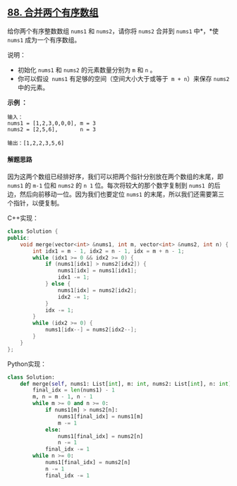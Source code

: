 ## [88. 合并两个有序数组](https://leetcode-cn.com/problems/merge-sorted-array/)

给你两个有序整数数组 `nums1` 和 `nums2`，请你将 `nums2` 合并到 `nums1` 中*，*使 `nums1` 成为一个有序数组。

说明：

- 初始化 `nums1` 和 `nums2` 的元素数量分别为 `m` 和 `n` 。
- 你可以假设` nums1` 有足够的空间（空间大小大于或等于` m + n`）来保存 `nums2 `中的元素。

**示例 ：**

```
输入：
nums1 = [1,2,3,0,0,0], m = 3
nums2 = [2,5,6],       n = 3

输出：[1,2,2,3,5,6]
```

#### 解题思路

因为这两个数组已经排好序，我们可以把两个指针分别放在两个数组的末尾，即 `nums1` 的 `m-1` 位和 `nums2` 的 `n 1` 位。每次将较大的那个数字复制到 `nums1 `的后边，然后向前移动一位。因为我们也要定位 `nums1` 的末尾，所以我们还需要第三个指针，以便复制。

C++实现：

```cpp
class Solution {
public:
    void merge(vector<int> &nums1, int m, vector<int> &nums2, int n) {
        int idx1 = m - 1, idx2 = n - 1, idx = m + n - 1;
        while (idx1 >= 0 && idx2 >= 0) {
            if (nums1[idx1] > nums2[idx2]) {
                nums1[idx] = nums1[idx1];
                idx1 -= 1;
            } else {
                nums1[idx] = nums2[idx2];
                idx2 -= 1;
            }
            idx -= 1;
        }
        while (idx2 >= 0) {
            nums1[idx--] = nums2[idx2--];
        }
    }
};
```

Python实现：

```python
class Solution:
    def merge(self, nums1: List[int], m: int, nums2: List[int], n: int) -> None:
        final_idx = len(nums1) - 1
        m, n = m - 1, n - 1
        while m >= 0 and n >= 0:
            if nums1[m] > nums2[n]:
                nums1[final_idx] = nums1[m]
                m -= 1
            else:
                nums1[final_idx] = nums2[n]
                n -= 1
            final_idx -= 1
        while n >= 0:
            nums1[final_idx] = nums2[n]
            n -= 1
            final_idx -= 1
```

